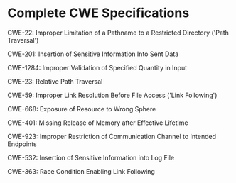 

# Complete CWE Specifications

CWE-22: Improper Limitation of a Pathname to a Restricted Directory ('Path Traversal')

CWE-201: Insertion of Sensitive Information Into Sent Data

CWE-1284: Improper Validation of Specified Quantity in Input

CWE-23: Relative Path Traversal

CWE-59: Improper Link Resolution Before File Access ('Link Following')

CWE-668: Exposure of Resource to Wrong Sphere

CWE-401: Missing Release of Memory after Effective Lifetime

CWE-923: Improper Restriction of Communication Channel to Intended Endpoints

CWE-532: Insertion of Sensitive Information into Log File

CWE-363: Race Condition Enabling Link Following